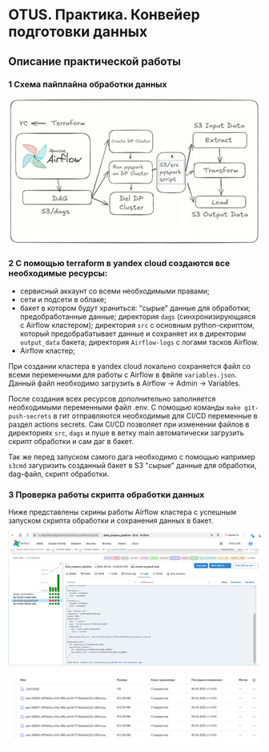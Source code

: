 # OTUS. Практика. Конвейер подготовки данных

## Описание практической работы

### 1 Схема пайплайна обработки данных

![Scheme](Scheme.png)

### 2 С помощью terraform в yandex cloud создаются все необходимые ресурcы:

- сервисный аккаунт со всеми необходимыми правами;
- сети и подсети в облаке;
- бакет в котором будут храниться: "сырые" данные для обработки; предобработанные данные; директория `dags` (синхронизирующаяся с Airflow кластером); директория `src` с основным python-скриптом, который предобрабатывает данные и сохраняет их в директории `output_data` бакета; директория `Airflow-logs` c логами тасков Airflow.
- Airflow кластер;

При создании кластера в yandex cloud локально сохраняется файл со всеми переменными для работы с Airflow в фвйле `variables.json`. Данный файл необходимо загрузить в Airflow -> Admin -> Variables.

После создания всех ресурсов дополнительно заполняется необходимыми переменными файл .env. С помощью команды `make git-push-secrets` в гит отправляются необходимые для CI/CD переменные в раздел actions secrets.
Сам CI/CD позволяет при изменении файлов в директориях `src`, `dags` и пуше в ветку main автоматически загрузить скрипт обработки и сам даг в бакет.

Так же перед запуском самого дага необходимо с помощью например `s3cmd` загуризить созданный бакет в S3 "сырые" данные для обработки, dag-файл, скрипт обработки.

### 3 Проверка работы скрипта обработки данных

Ниже представлены скрины работы Airflow кластера с успешным запуском скрипта обработки и сохранения данных в бакет.

![dag](dag.png)

![output_data](output_data.png)

